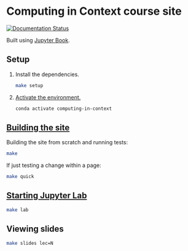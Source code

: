 # Computing in Context course site

[![Documentation Status](https://readthedocs.org/projects/computing-in-context/badge/?version=latest)](https://computing-in-context.afeld.me/?badge=latest)

Built using [Jupyter Book](https://jupyterbook.org/).

## Setup

1. Install the dependencies.

   ```sh
   make setup
   ```

1. [Activate the environment.](https://conda.io/projects/conda/en/latest/user-guide/tasks/manage-environments.html#activating-an-environment)

   ```sh
   conda activate computing-in-context
   ```

## [Building the site](https://jupyterbook.org/en/stable/basics/build.html#build-via-the-command-line)

Building the site from scratch and running tests:

```sh
make
```

If just testing a change within a page:

```sh
make quick
```

## [Starting Jupyter Lab](https://jupyterlab.readthedocs.io/en/stable/getting_started/starting.html)

```sh
make lab
```

## Viewing slides

```sh
make slides lec=N
```
